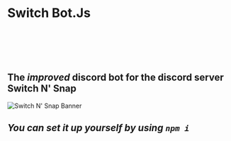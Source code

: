 # **Switch Bot.Js**
<br></br>
<br></br>
## The *improved* discord bot for the discord server Switch N' Snap

![Switch N' Snap Banner](https://user-images.githubusercontent.com/13318752/108582227-6d3af100-72f7-11eb-8670-e7514d4d0d17.png)

## ***You can set it up yourself by using `npm i`***

<!-- # *Deps*
* ## ***discordjs/discord.js***
* ## ***@discordjs/opus@0.5.0***
* ## ***@types/mysql***
* ## ***@types/node***
* ## ***gtts@0.2.1***
* ## ***mysql@2.18.1***
* ## ***open@8.0.9***
* ## ***wikipedia@1.1.1***

# *Compiled With*
* ## ***ts-node-dev***
* ## ***ts-node*** -->
